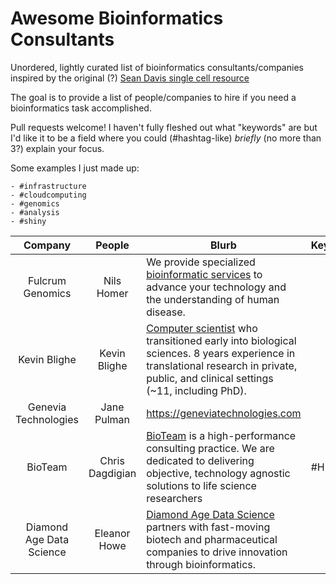 # Awesome Bioinformatics Consultants
Unordered, lightly curated list of bioinformatics consultants/companies inspired by the original (?) [Sean Davis single cell resource](https://github.com/seandavi/awesome-single-cell)

The goal is to provide a list of people/companies to hire if you need a bioinformatics task accomplished.

Pull requests welcome! I haven't fully fleshed out what "keywords" are but I'd like it to be a field where you could (#hashtag-like) *briefly* (no more than 3?) explain your focus. 

Some examples I just made up:

    - #infrastructure
    - #cloudcomputing
    - #genomics
    - #analysis
    - #shiny

| Company        | People        | Blurb | Keywords  
| :-------------: |:-------------:| ----- | ------- |
| Fulcrum Genomics | Nils Homer | We provide specialized [bioinformatic services](https://www.fulcrumgenomics.com) to advance your technology and the understanding of human disease. |
| Kevin Blighe   | Kevin Blighe   | [Computer scientist](https://www.linkedin.com/in/clinicalbioinformatics/) who transitioned early into biological sciences. 8 years experience in translational research in private, public, and clinical settings (~11, including PhD).
| Genevia Technologies | Jane Pulman | https://geneviatechnologies.com |
| BioTeam | Chris Dagdigian | [BioTeam](https://bioteam.net) is a high-performance consulting practice. We are dedicated to delivering objective, technology agnostic solutions to life science researchers | #HPC
|Diamond Age Data Science | Eleanor Howe | [Diamond Age Data Science](https://diamondage.com) partners with fast-moving biotech and pharmaceutical companies to drive innovation through bioinformatics.

